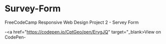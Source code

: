 # Survey-Form
FreeCodeCamp Responsive Web Design Project 2 - Servey Form

-<a href="https://codepen.io/CptGeo/pen/ErvgJQ" target="_blank>View on CodePen</a>-

